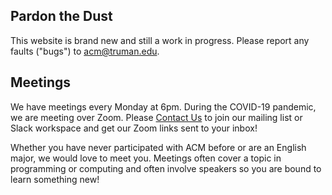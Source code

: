 ## Pardon the Dust

This website is brand new and still a work in progress. Please report any faults ("bugs") to [acm@truman.edu](mailto:acm@truman.edu).

## Meetings

We have meetings every Monday at 6pm. During the COVID-19 pandemic, we are meeting over Zoom. Please [Contact Us](/about#contact-us) to join our mailing list or Slack workspace and get our Zoom links sent to your inbox!

Whether you have never participated with ACM before or are an English major, we would love to meet you. Meetings often cover a topic in programming or computing and often involve speakers so you are bound to learn something new!